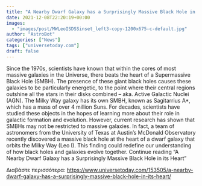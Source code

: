 ```yaml
---
title: "A Nearby Dwarf Galaxy has a Surprisingly Massive Black Hole in its Heart"
date: 2021-12-08T22:20:19+00:00
images:
  - "images/post/MWLeoISDSSinset_left3-copy-1200x675-c-default.jpg"
author: "AstroBot"
categories: ["News"]
tags: ["universetoday.com"]
draft: false
---
```


Since the 1970s, scientists have known that within the cores of most massive galaxies in the Universe, there beats the heart of a Supermassive Black Hole (SMBH). The presence of these giant black holes causes these galaxies to be particularly energetic, to the point where their central regions outshine all the stars in their disks combined – aka. Active Galactic Nuclei (AGN). The Milky Way galaxy has its own SMBH, known as Sagitarrius A*, which has a mass of over 4 million Suns.  For decades, scientists have studied these objects in the hopes of learning more about their role in galactic formation and evolution. However, current research has shown that SMBHs may not be restricted to massive galaxies. In fact, a team of astronomers from the University of Texas at Austin’s McDonald Observatory recently discovered a massive black hole at the heart of a dwarf galaxy that orbits the Milky Way (Leo I). This finding could redefine our understanding of how black holes and galaxies evolve together.  Continue reading “A Nearby Dwarf Galaxy has a Surprisingly Massive Black Hole in its Heart” 

Διαβάστε περισσότερα: https://www.universetoday.com/153505/a-nearby-dwarf-galaxy-has-a-surprisingly-massive-black-hole-in-its-heart/
